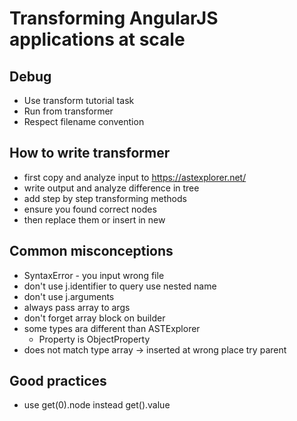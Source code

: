 # Transforming AngularJS applications at scale

## Debug

- Use transform tutorial task
- Run from transformer
- Respect filename convention

## How to write transformer

- first copy and analyze input to https://astexplorer.net/
- write output and analyze difference in tree
- add step by step transforming methods
- ensure you found correct nodes
- then replace them or insert in new

## Common misconceptions

- SyntaxError - you input wrong file
- don't use j.identifier to query use nested name
- don't use j.arguments
- always pass array to args
- don't forget array block on builder
- some types ara different than ASTExplorer
  - Property is ObjectProperty
- does not match type array -> inserted at wrong place try parent

## Good practices

- use get(0).node instead get().value
